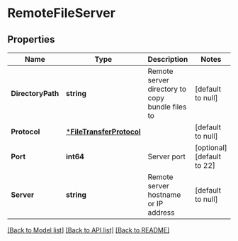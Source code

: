 # RemoteFileServer

## Properties
Name | Type | Description | Notes
------------ | ------------- | ------------- | -------------
**DirectoryPath** | **string** | Remote server directory to copy bundle files to | [default to null]
**Protocol** | [***FileTransferProtocol**](FileTransferProtocol.md) |  | [default to null]
**Port** | **int64** | Server port | [optional] [default to 22]
**Server** | **string** | Remote server hostname or IP address | [default to null]

[[Back to Model list]](../README.md#documentation-for-models) [[Back to API list]](../README.md#documentation-for-api-endpoints) [[Back to README]](../README.md)

